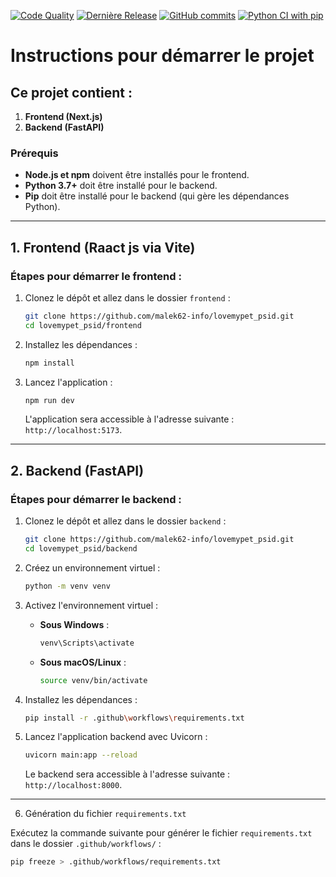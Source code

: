 [![Code Quality](https://img.shields.io/badge/Code%20Quality-A-brightgreen)](https://app.codacy.com/gh/malek62-info/lovemypet_psid/dashboard) [![Dernière Release](https://img.shields.io/github/v/release/malek62-info/lovemypet_psid?style=flat-square)](https://github.com/malek62-info/lovemypet_psid/releases) [![GitHub commits](https://img.shields.io/github/last-commit/malek62-info/lovemypet_psid/main)](https://github.com/malek62-info/lovemypet_psid/commits/main) [![Python CI with pip](https://github.com/malek62-info/lovemypet_psid/actions/workflows/python.yml/badge.svg)](https://github.com/malek62-info/lovemypet_psid/actions/workflows/python.yml)


# Instructions pour démarrer le projet

## Ce projet contient :
1. **Frontend (Next.js)**
2. **Backend (FastAPI)**

### Prérequis
- **Node.js et npm** doivent être installés pour le frontend.
- **Python 3.7+** doit être installé pour le backend.
- **Pip** doit être installé pour le backend (qui gère les dépendances Python).

---

## 1. Frontend (Raact js via Vite)

### Étapes pour démarrer le frontend :

1. Clonez le dépôt et allez dans le dossier `frontend` :
    ```bash
    git clone https://github.com/malek62-info/lovemypet_psid.git
    cd lovemypet_psid/frontend
    ```

2. Installez les dépendances :
    ```bash
    npm install
    ```

3. Lancez l'application :
    ```bash
    npm run dev
    ```

   L'application sera accessible à l'adresse suivante : `http://localhost:5173`.

---

## 2. Backend (FastAPI)

### Étapes pour démarrer le backend :

1. Clonez le dépôt et allez dans le dossier `backend` :
    ```bash
    git clone https://github.com/malek62-info/lovemypet_psid.git
    cd lovemypet_psid/backend
    ```

2. Créez un environnement virtuel :
    ```bash
    python -m venv venv
    ```

3. Activez l'environnement virtuel :
    - **Sous Windows** :
      ```bash
      venv\Scripts\activate
      ```
    - **Sous macOS/Linux** :
      ```bash
      source venv/bin/activate
      ```

4. Installez les dépendances :
    ```bash
    pip install -r .github\workflows\requirements.txt
    ```

5. Lancez l'application backend avec Uvicorn :
    ```bash
    uvicorn main:app --reload
    ```

   Le backend sera accessible à l'adresse suivante : `http://localhost:8000`.

---

6. Génération du fichier `requirements.txt`

Exécutez la commande suivante pour générer le fichier `requirements.txt` dans le dossier `.github/workflows/` :

```bash
pip freeze > .github/workflows/requirements.txt



